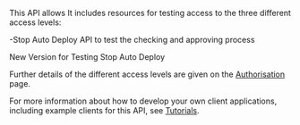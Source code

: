 This API allows
It includes resources for testing access to the three different access 
levels:

-Stop Auto Deploy API to test the checking and approving process

New Version for Testing Stop Auto Deploy

Further details of the different access levels are given on the 
[Authorisation](/api-documentation/docs/authorisation) page.

For more information about how to develop your own client applications, including example clients for this API, 
see [Tutorials](/api-documentation/docs/tutorials).
